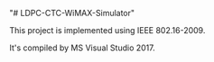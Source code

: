 "# LDPC-CTC-WiMAX-Simulator" 

This project is implemented using IEEE 802.16-2009.

It's compiled by MS Visual Studio 2017.
